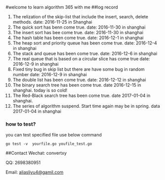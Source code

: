 #welcome to learn algorithm 365 with me
##log record
1. The relization of the skip-list that include the insert, search, delete methods.  date: 2016-11-25 in Shanghai
2. The quick sort has benn come true. date: 2016-11-30 in shanghai
3. The insert sort has bee come true.  date: 2016-11-30 in shanghai
4. The hash table has been come true. date: 2016-12-1 in shanghai
5. The heap sort and priority queue has been come true. date: 2016-12-4 in shanghai
6. The stack and queue has been come true. date: 2016-12-6 in shanghai
7. The real queue that is based on a circular slice has come true  date: 2016-12-9 in shanghai
8. Fixed tiny bug in skip list but there are have some bug in random number date: 2016-12-9 in shanghai
9. The double list has been come true. date: 2016-12-12 in shanghai
10. The binary search tree has been come true. date 2016-12-15 in shanghai. today is so cold!
11. The Red-Black search tree has been come true. date 2017-01-04 in shanghai. 
12. The series of algorithm suspend. Start time again may be in spring. data 2017-01-04 in shanghai


### how to test?
you can test specified file use below command
```
go test -v  yourfile.go youfile_test.go
```

##Contact
Wechat: convertxy

QQ: 2698380951

Email: aliasliyu4@gamil.com
